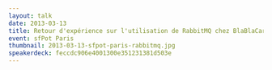 ```yaml
---
layout: talk
date: 2013-03-13
title: Retour d'expérience sur l'utilisation de RabbitMQ chez BlaBlaCar
event: sfPot Paris
thumbnail: 2013-03-13-sfpot-paris-rabbitmq.jpg
speakerdeck: feccdc906e4001300e351231381d503e
---
```

